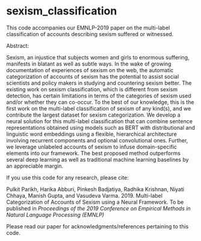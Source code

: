 # sexism_classification
This code accompanies our EMNLP-2019 paper on the multi-label classification of accounts describing sexism suffered or witnessed.

Abstract:

Sexism, an injustice that subjects women and girls to enormous suffering, manifests in blatant as well as subtle ways. In the wake of growing documentation of experiences of sexism on the web, the automatic categorization of accounts of sexism has the potential to assist social scientists and policy makers in studying and countering sexism better. The existing work on sexism classification, which is different from sexism detection, has certain limitations in terms of the categories of sexism used and/or whether they can co-occur. To the best of our knowledge, this is the first work on the multi-label classification of sexism of any kind(s), and we contribute the largest dataset for sexism categorization. We develop a neural solution for this multi-label classification that can combine sentence representations obtained using models such as BERT with distributional and linguistic word embeddings using a flexible, hierarchical architecture involving recurrent components and optional convolutional ones. Further, we leverage unlabeled accounts of sexism to infuse domain-specific elements into our framework. The best proposed method outperforms several deep learning as well as traditional machine learning baselines by an appreciable margin.

If you use this code for any research, please cite:

Pulkit Parikh, Harika Abburi, Pinkesh Badjatiya, Radhika Krishnan, Niyati Chhaya, Manish Gupta, and Vasudeva Varma. 2019. Multi-label Categorization of Accounts of Sexism using a Neural Framework. To be published in *Proceedings of the 2019 Conference on Empirical Methods in Natural Language Processing (EMNLP)*

Please read our paper for acknowledgments/references pertaining to this code.
